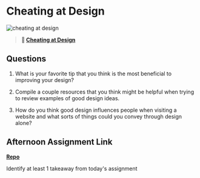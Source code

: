 # Cheating at Design

![cheating at design](https://bcw.blob.core.windows.net/public/img/courses/5247609446691139)

> **📖 [Cheating at Design](https://codeworksacademy.com/fs-student-guide/resources/wk1/04-Cheating-at-Design)**

## Questions

1. What is your favorite tip that you think is the most beneficial to improving your design?

2. Compile a couple resources that you think might be helpful when trying to review examples of good design ideas.

3. How do you think good design influences people when visiting a website and what sorts of things could you convey through design alone?

## Afternoon Assignment Link

**[Repo](https://github.com/Luke-Yost/<ASSIGNMENT_REPO>)**

Identify at least 1 takeaway from today's assignment
